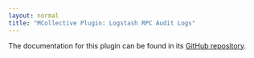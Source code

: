 ```yaml
---
layout: normal
title: "MCollective Plugin: Logstash RPC Audit Logs"
---
```


The documentation for this plugin can be found in its [GitHub repository](https://github.com/puppetlabs/mcollective-logstash-audit#readme). 

